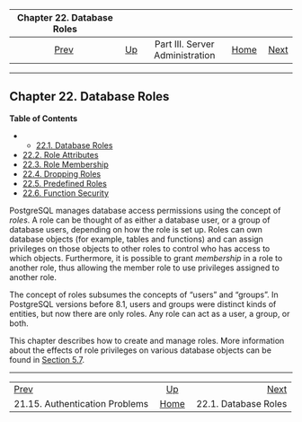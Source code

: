 

|                           Chapter 22. Database Roles                          |                                                    |                                 |                                                       |                                                     |
| :---------------------------------------------------------------------------: | :------------------------------------------------- | :-----------------------------: | ----------------------------------------------------: | --------------------------------------------------: |
| [Prev](client-authentication-problems.html "21.15. Authentication Problems")  | [Up](admin.html "Part III. Server Administration") | Part III. Server Administration | [Home](index.html "PostgreSQL 17devel Documentation") |  [Next](database-roles.html "22.1. Database Roles") |

***

## Chapter 22. Database Roles

**Table of Contents**

  * *   [22.1. Database Roles](database-roles.html)
  * [22.2. Role Attributes](role-attributes.html)
  * [22.3. Role Membership](role-membership.html)
  * [22.4. Dropping Roles](role-removal.html)
  * [22.5. Predefined Roles](predefined-roles.html)
  * [22.6. Function Security](perm-functions.html)

PostgreSQL manages database access permissions using the concept of *roles*. A role can be thought of as either a database user, or a group of database users, depending on how the role is set up. Roles can own database objects (for example, tables and functions) and can assign privileges on those objects to other roles to control who has access to which objects. Furthermore, it is possible to grant *membership* in a role to another role, thus allowing the member role to use privileges assigned to another role.

The concept of roles subsumes the concepts of “users” and “groups”. In PostgreSQL versions before 8.1, users and groups were distinct kinds of entities, but now there are only roles. Any role can act as a user, a group, or both.

This chapter describes how to create and manage roles. More information about the effects of role privileges on various database objects can be found in [Section 5.7](ddl-priv.html "5.7. Privileges").

***

|                                                                               |                                                       |                                                     |
| :---------------------------------------------------------------------------- | :---------------------------------------------------: | --------------------------------------------------: |
| [Prev](client-authentication-problems.html "21.15. Authentication Problems")  |   [Up](admin.html "Part III. Server Administration")  |  [Next](database-roles.html "22.1. Database Roles") |
| 21.15. Authentication Problems                                                | [Home](index.html "PostgreSQL 17devel Documentation") |                                22.1. Database Roles |
